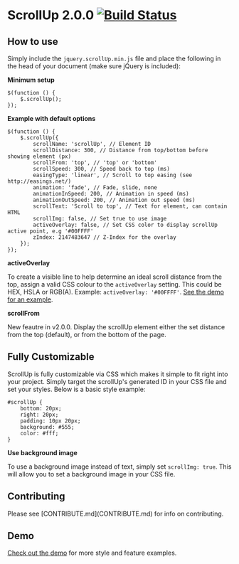 # ScrollUp 2.0.0 [![Build Status](https://travis-ci.org/markgoodyear/scrollup.png?branch=master)](https://travis-ci.org/markgoodyear/scrollup)

<h2>How to use</h2>
Simply include the <code>jquery.scrollUp.min.js</code> file and place the following in the head of your document (make sure jQuery is included):

<strong>Minimum setup</strong>
<pre><code>$(function () {
    $.scrollUp();
});</code></pre>
<strong>Example with default options</strong>
<pre><code>$(function () {
    $.scrollUp({
        scrollName: 'scrollUp', // Element ID
        scrollDistance: 300, // Distance from top/bottom before showing element (px)
        scrollFrom: 'top', // 'top' or 'bottom'
        scrollSpeed: 300, // Speed back to top (ms)
        easingType: 'linear', // Scroll to top easing (see http://easings.net/)
        animation: 'fade', // Fade, slide, none
        animationInSpeed: 200, // Animation in speed (ms)
        animationOutSpeed: 200, // Animation out speed (ms)
        scrollText: 'Scroll to top', // Text for element, can contain HTML
        scrollImg: false, // Set true to use image
        activeOverlay: false, // Set CSS color to display scrollUp active point, e.g '#00FFFF'
        zIndex: 2147483647 // Z-Index for the overlay
    });
});
</code></pre>
<strong>activeOverlay</strong>

To create a visible line to help determine an ideal scroll distance from the top, assign a valid CSS colour to the <code>activeOverlay</code> setting. This could be HEX, HSLA or RGB(A). Example: <code>activeOverlay: '#00FFFF'</code>. <a href="http://markgoodyear.com/labs/scrollup" target="_blank">See the demo for an example</a>.
<p style="text-align: center;"></p>

<strong>scrollFrom</strong>

New feautre in v2.0.0. Display the scrollUp element either the set distance from the top (default), or from the bottom of the page.


<h2>Fully Customizable</h2>
ScrollUp is fully customizable via CSS which makes it simple to fit right into your project. Simply target the scrollUp's generated ID in your CSS file and set your styles. Below is a basic style example:
<pre><code>#scrollUp {
    bottom: 20px;
    right: 20px;
    padding: 10px 20px;
    background: #555;
    color: #fff;
}
</code></pre>

<strong>Use background image</strong>

To use a background image instead of text, simply set <code>scrollImg: true</code>. This will allow you to set a background image in your CSS file.

<h2>Contributing</h2>
Please see [CONTRIBUTE.md](CONTRIBUTE.md) for info on contributing.

<h2>Demo</h2>
<a href="http://markgoodyear.com/labs/scrollup/" target="_blank">Check out the demo</a> for more style and feature examples.